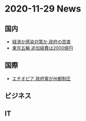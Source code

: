 # 2020-11-29 News
## 国内
- [経済か感染対策か 政府の苦衷](https://news.yahoo.co.jp/pickup/6377861)
- [東京五輪 追加経費は2000億円](https://news.yahoo.co.jp/pickup/6377860)
## 国際
- [エチオピア 政府軍が州都制圧](https://news.yahoo.co.jp/pickup/6377863)
## ビジネス
## IT

